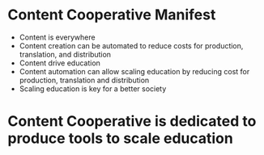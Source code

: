 # Content Cooperative Manifest

- Content is everywhere
- Content creation can be automated to reduce costs for production, translation, and distribution
- Content drive education
- Content automation can allow scaling education by reducing cost for production, translation and distribution
- Scaling education is key for a better society

# Content Cooperative is dedicated to produce tools to scale education 

